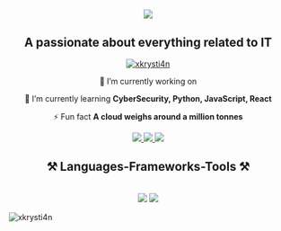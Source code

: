 <h1 align="center">
    <img src="https://readme-typing-svg.herokuapp.com?font=Fira+Code&pause=1000&center=true&vCenter=true&random=false&width=435&lines=I'm+Krysti4n" />
</h1>
<h2 align="center">A passionate about everything related to IT</h2>

<p align="center"> <a href="https://github.com/ryo-ma/github-profile-trophy"><img src="https://github-profile-trophy.vercel.app/?username=xkrysti4n&theme=onedark&row=2&column=3" alt="xkrysti4n" /></a> </p>

<div align="center">
 
 🔭 I’m currently working on 
 
 🌱 I’m currently learning **CyberSecurity, Python, JavaScript, React**

⚡ Fun fact **A cloud weighs around a million tonnes**

 </div>
 
<div align="center"> 
  <a href="mailto:krystianbinek1223@gmail.com">
    <img src="https://img.shields.io/badge/Gmail-333333?style=for-the-badge&logo=gmail&logoColor=red" />
  </a>
  <a href="https://linkedin.com/" target="_blank">
    <img src="https://img.shields.io/badge/LinkedIn-0077B5?style=for-the-badge&logo=linkedin&logoColor=white" target="_blank" />
  </a>
  <a href="https://github.com/xKrysti4n" target="_blank">
     <img src="https://img.shields.io/badge/Portfolio-FF5722?style=for-the-badge&logo=todoist&logoColor=white" target="_blank" /> 
  </a>
</div>

 
<h2 align="center">⚒️ Languages-Frameworks-Tools ⚒️</h2>
<br/>
<div align="center">
    <img src="https://skillicons.dev/icons?i=html,css,vscode,github,git,linux,bash" />
    <img src="https://skillicons.dev/icons?i=nodejs,python,ae,gcp,ps,php" /><br>
</div>

<p>&nbsp;<img align="center" src="https://github-readme-stats.vercel.app/api?username=xkrysti4n&show_icons=true&locale=en" alt="xkrysti4n" /></p>
